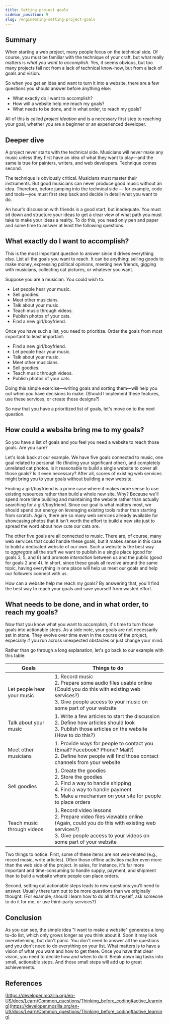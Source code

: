 ```yaml
---
title: Setting project goals
sidebar_position: 9
slug: /engineering-setting-project-goals
---
```




## Summary


When starting a web project, many people focus on the technical side. Of course, you must be familiar with the technique of your craft, but what really matters is _what you want to accomplish_. Yes, it seems obvious, but too many projects fail not from a lack of technical know-how, but from a lack of goals and vision.


So when you get an idea and want to turn it into a website, there are a few questions you should answer before anything else:

- What exactly do I want to accomplish?
- How will a website help me reach my goals?
- What needs to be done, and in what order, to reach my goals?

All of this is called _project ideation_ and is a necessary first step to reaching your goal, whether you are a beginner or an experienced developer.


## Deeper dive


A project never starts with the technical side. Musicians will never make any music unless they first have an idea of what they want to play—and the same is true for painters, writers, and web developers. Technique comes second.


The technique is obviously critical. Musicians must master their instruments. But good musicians can never produce good music without an idea. Therefore, before jumping into the technical side — for example, code and tools—you must first step back and decide in detail what you want to do.


An hour's discussion with friends is a good start, but inadequate. You must sit down and structure your ideas to get a clear view of what path you must take to make your ideas a reality. To do this, you need only pen and paper and some time to answer at least the following questions.


## What exactly do I want to accomplish?


This is the most important question to answer since it drives everything else. List all the goals you want to reach. It can be anything: selling goods to make money, expressing political opinions, meeting new friends, gigging with musicians, collecting cat pictures, or whatever you want.


Suppose you are a musician. You could wish to:

- Let people hear your music.
- Sell goodies.
- Meet other musicians.
- Talk about your music.
- Teach music through videos.
- Publish photos of your cats.
- Find a new girl/boyfriend.

Once you have such a list, you need to prioritize. Order the goals from most important to least important:

- Find a new girl/boyfriend.
- Let people hear your music.
- Talk about your music.
- Meet other musicians.
- Sell goodies.
- Teach music through videos.
- Publish photos of your cats.

Doing this simple exercise—writing goals and sorting them—will help you out when you have decisions to make. (Should I implement these features, use these services, or create these designs?)


So now that you have a prioritized list of goals, let's move on to the next question.


## How could a website bring me to my goals?


So you have a list of goals and you feel you need a website to reach those goals. Are you sure?


Let's look back at our example. We have five goals connected to music, one goal related to personal life (finding your significant other), and completely unrelated cat photos. Is it reasonable to build a single website to cover all those goals? Is it even necessary? After all, scores of existing web services might bring you to your goals without building a new website.


Finding a girl/boyfriend is a prime case where it makes more sense to use existing resources rather than build a whole new site. Why? Because we'll spend more time building and maintaining the website rather than actually searching for a girl/boyfriend. Since our goal is what matters most, we should spend our energy on leveraging existing tools rather than starting from scratch. Again, there are so many web services already available for showcasing photos that it isn't worth the effort to build a new site just to spread the word about how cute our cats are.


The other five goals are all connected to music. There are, of course, many web services that could handle these goals, but it makes sense in this case to build a dedicated website of our own. Such a website is the best way to _aggregate_ all the stuff we want to publish in a single place (good for goals 3, 5, and 6) and promote _interaction_ between us and the public (good for goals 2 and 4). In short, since these goals all revolve around the same topic, having everything in one place will help us meet our goals and help our followers connect with us.


How can a website help me reach my goals? By answering that, you'll find the best way to reach your goals and save yourself from wasted effort.


## What needs to be done, and in what order, to reach my goals?


Now that you know what you want to accomplish, it's time to turn those goals into actionable steps. As a side note, your goals are not necessarily set in stone. They evolve over time even in the course of the project, especially if you run across unexpected obstacles or just change your mind.


Rather than go through a long explanation, let's go back to our example with this table:


| Goals                      | Things to do                                                                                                                                                                                    |
| -------------------------- | ----------------------------------------------------------------------------------------------------------------------------------------------------------------------------------------------- |
| Let people hear your music | 1. Record music<br/>2. Prepare some audio files usable online (Could you do this with existing web services?)<br/>3. Give people access to your music on some part of your website              |
| Talk about your music      | 1. Write a few articles to start the discussion<br/>2. Define how articles should look<br/>3. Publish those articles on the website (How to do this?)                                           |
| Meet other musicians       | 1. Provide ways for people to contact you (Email? Facebook? Phone? Mail?)<br/>2. Define how people will find those contact channels from your website                                           |
| Sell goodies               | 1. Create the goodies<br/>2. Store the goodies<br/>3. Find a way to handle shipping<br/>4. Find a way to handle payment<br/>5. Make a mechanism on your site for people to place orders         |
| Teach music through videos | 1. Record video lessons<br/>2. Prepare video files viewable online (Again, could you do this with existing web services?)<br/>3. Give people access to your videos on some part of your website |


Two things to notice. First, some of these items are not web-related (e.g., record music, write articles). Often those offline activities matter even more than the web side of the project. In sales, for instance, it's far more important and time-consuming to handle supply, payment, and shipment than to build a website where people can place orders.


Second, setting out actionable steps leads to new questions you'll need to answer. Usually there turn out to be more questions than we originally thought. (For example, should I learn how to do all this myself, ask someone to do it for me, or use third-party services?)


## Conclusion


As you can see, the simple idea "I want to make a website" generates a long to-do list, which only grows longer as you think about it. Soon it may look overwhelming, but don't panic. You don't need to answer all the questions and you don't need to do everything on your list. What matters is to have a vision of what you want and how to get there. Once you have that clear vision, you need to decide how and when to do it. Break down big tasks into small, actionable steps. And those small steps will add up to great achievements.


## References


[https://developer.mozilla.org/en-US/docs/Learn/Common_questions/Thinking_before_coding#active_learning](https://developer.mozilla.org/en-US/docs/Learn/Common_questions/Thinking_before_coding#active_learning)

